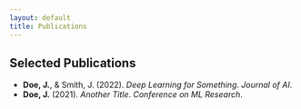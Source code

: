 ```yaml
---
layout: default
title: Publications
---
```


## Selected Publications

- **Doe, J.**, & Smith, J. (2022). *Deep Learning for Something*. *Journal of AI*.
- **Doe, J.** (2021). *Another Title*. *Conference on ML Research*.